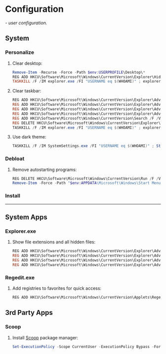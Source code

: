 # Configuration

*- user configuration.*

## System

### Personalize

1. Clear desktop:
    ```ps1
    Remove-Item -Recurse -Force -Path $env:USERPROFILE\Desktop\*
    REG ADD HKCU\Software\Microsoft\Windows\CurrentVersion\Explorer\HideDesktopIcons\NewStartPanel /F /V '{645FF040-5081-101B-9F08-00AA002F954E}' /T REG_DWORD /D 1
    TASKKILL /F /IM explorer.exe /FI "USERNAME eq $(WHOAMI)" ; explorer.exe
    ```
2. Clear taskbar:
    ```ps1
    REG ADD HKCU\Software\Microsoft\Windows\CurrentVersion\Explorer\Advanced /F /V TaskbarAl /T REG_DWORD /D 0
    REG ADD HKCU\Software\Microsoft\Windows\CurrentVersion\Explorer\Advanced /F /V TaskbarDa /T REG_DWORD /D 0
    REG ADD HKCU\Software\Microsoft\Windows\CurrentVersion\Explorer\Advanced /F /V ShowTaskViewButton /T REG_DWORD /D 0
    REG ADD HKCU\Software\Microsoft\Windows\CurrentVersion\Explorer\Advanced /F /V TaskbarMn /T REG_DWORD /D 0
    REG ADD HKCU\Software\Microsoft\Windows\CurrentVersion\Search /F /V SearchboxTaskbarMode /T REG_DWORD /D 0
    REG DELETE HKCU\Software\Microsoft\Windows\CurrentVersion\Explorer\Taskband /F /VA
    TASKKILL /F /IM explorer.exe /FI "USERNAME eq $(WHOAMI)" ; explorer.exe
    ```
3. Use dark theme:
    ```ps1
    TASKKILL /F /IM SystemSettings.exe /FI "USERNAME eq $(WHOAMI)" ; Start-Process -FilePath $env:SystemRoot\Resources\Themes\themeA.theme ; do { TASKLIST /FO CSV /NH /FI 'IMAGENAME eq SystemSettings.exe' /FI "USERNAME eq $(WHOAMI)" | FINDSTR /IM SystemSettings.exe } while ($? -eq $False) ; TASKKILL /F /IM SystemSettings.exe /FI "USERNAME eq $(WHOAMI)"
    ```

### Debloat

1. Remove autostarting programs:
    ```ps1
    REG DELETE HKCU\Software\Microsoft\Windows\CurrentVersion\Run /F /VA
    Remove-Item -Force -Path "$env:APPDATA\Microsoft\Windows\Start Menu\Programs\Startup\*"
    ```

### Install

---

## System Apps

### Explorer.exe

1. Show file extensions and all hidden files:
    ```ps1
    REG ADD HKCU\Software\Microsoft\Windows\CurrentVersion\Explorer\Advanced /F /V Hidden /T REG_DWORD /D 1
    REG ADD HKCU\Software\Microsoft\Windows\CurrentVersion\Explorer\Advanced /F /V HideFileExt /T REG_DWORD /D 0
    REG ADD HKCU\Software\Microsoft\Windows\CurrentVersion\Explorer\Advanced /F /V ShowSuperHidden /T REG_DWORD /D 1
    REG ADD HKCU\Software\Microsoft\Windows\CurrentVersion\Explorer\Advanced /F /V UseCompactMode /T REG_DWORD /D 1
    ```

### Regedit.exe

1. Add registries to favorites for quick access:
    ```ps1
    REG ADD HKCU\Software\Microsoft\Windows\CurrentVersion\Applets\Regedit\Favorites /F /V Run /T REG_SZ /D Computer\HKEY_CURRENT_USER\Software\Microsoft\Windows\CurrentVersion\Run
    ```

## 3rd Party Apps

### Scoop

1. Install [Scoop](https://scoop.sh) package manager:
    ```ps1
    Set-ExecutionPolicy -Scope CurrentUser -ExecutionPolicy Bypass -Force ; Invoke-WebRequest -UseBasicParsing get.scoop.sh | Invoke-Expression
    ```
